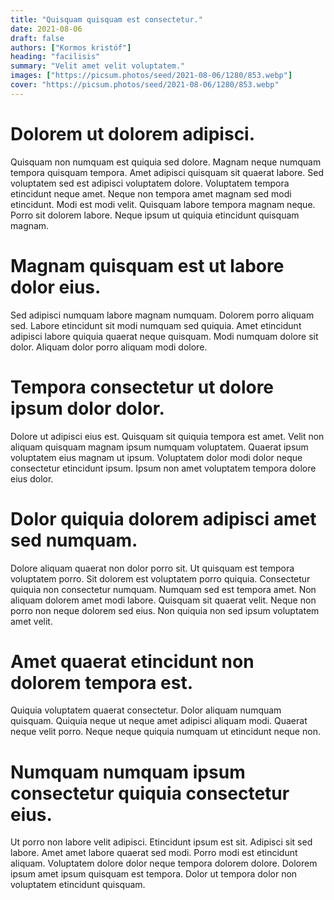 ```yaml
---
title: "Quisquam quisquam est consectetur."
date: 2021-08-06
draft: false 
authors: ["Kormos kristóf"]
heading: "facilisis"
summary: "Velit amet velit voluptatem."
images: ["https://picsum.photos/seed/2021-08-06/1280/853.webp"]
cover: "https://picsum.photos/seed/2021-08-06/1280/853.webp"
---
```

# Dolorem ut dolorem adipisci.        
Quisquam non numquam est quiquia sed dolore. Magnam neque numquam tempora quisquam tempora. Amet adipisci quisquam sit quaerat labore. Sed voluptatem sed est adipisci voluptatem dolore. Voluptatem tempora etincidunt neque amet. Neque non tempora amet magnam sed modi etincidunt. Modi est modi velit. Quisquam labore tempora magnam neque. Porro sit dolorem labore. Neque ipsum ut quiquia etincidunt quisquam magnam.
[](https://picsum.photos/seed/19019/1280/853.webp")
# Magnam quisquam est ut labore dolor eius.        
Sed adipisci numquam labore magnam numquam. Dolorem porro aliquam sed. Labore etincidunt sit modi numquam sed quiquia. Amet etincidunt adipisci labore quiquia quaerat neque quisquam. Modi numquam dolore sit dolor. Aliquam dolor porro aliquam modi dolore.
[](https://picsum.photos/seed/19119/1280/853.webp")
# Tempora consectetur ut dolore ipsum dolor dolor.        
Dolore ut adipisci eius est. Quisquam sit quiquia tempora est amet. Velit non aliquam quisquam magnam ipsum numquam voluptatem. Quaerat ipsum voluptatem eius magnam ut ipsum. Voluptatem dolor modi dolor neque consectetur etincidunt ipsum. Ipsum non amet voluptatem tempora dolore eius dolor.
[](https://picsum.photos/seed/19219/1280/853.webp")
# Dolor quiquia dolorem adipisci amet sed numquam.        
Dolore aliquam quaerat non dolor porro sit. Ut quisquam est tempora voluptatem porro. Sit dolorem est voluptatem porro quiquia. Consectetur quiquia non consectetur numquam. Numquam sed est tempora amet. Non aliquam dolorem amet modi labore. Quisquam sit quaerat velit. Neque non porro non neque dolorem sed eius. Non quiquia non sed ipsum voluptatem amet velit.
[](https://picsum.photos/seed/19319/1280/853.webp")
# Amet quaerat etincidunt non dolorem tempora est.        
Quiquia voluptatem quaerat consectetur. Dolor aliquam numquam quisquam. Quiquia neque ut neque amet adipisci aliquam modi. Quaerat neque velit porro. Neque neque quiquia numquam ut etincidunt neque non.
[](https://picsum.photos/seed/19419/1280/853.webp")
# Numquam numquam ipsum consectetur quiquia consectetur eius.        
Ut porro non labore velit adipisci. Etincidunt ipsum est sit. Adipisci sit sed labore. Amet amet labore quaerat sed modi. Porro modi est etincidunt aliquam. Voluptatem dolore dolor neque tempora dolorem dolore. Dolorem ipsum amet ipsum quisquam est tempora. Dolor ut tempora dolor non voluptatem etincidunt quisquam.
[](https://picsum.photos/seed/19519/1280/853.webp")

